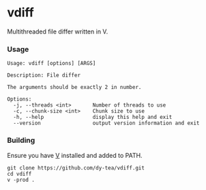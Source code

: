 # vdiff

Multithreaded file differ written in V.

### Usage

```
Usage: vdiff [options] [ARGS]

Description: File differ

The arguments should be exactly 2 in number.

Options:
  -j, --threads <int>       Number of threads to use
  -c, --chunk-size <int>    Chunk size to use
  -h, --help                display this help and exit
  --version                 output version information and exit
```

### Building

Ensure you have [V](https://vlang.io/) installed and added to PATH.

```
git clone https://github.com/dy-tea/vdiff.git
cd vdiff
v -prod .
```
